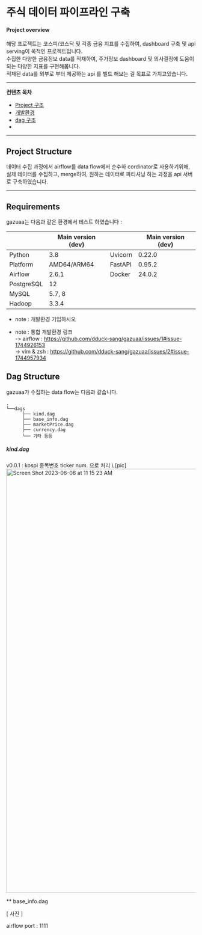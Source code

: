 # 주식 데이터 파이프라인 구축

<h4>Project overview</h4>

해당 프로젝트는 코스피/코스닥 및 각종 금융 지표를 수집하여, dashboard 구축 및 api serving이 목적인 프로젝트입니다. \
수집한 다양한 금융정보 data를 적재하여, 주가정보 dashboard 및 의사결정에 도움이 되는 다양한 지표를 구현해봅니다. \
적재된 data를 외부로 부터 제공하는 api 를 빌드 해보는 걸 목표로 가지고있습니다.


---

**컨텐츠 목차**

- [Project 구조](#project-structure)
- [개발환경](#requirements)
- [dag 구조](#dag-structure)
- 
---

## Project Structure

데이터 수집 과정에서 airflow를 data flow에서 순수하 cordinator로 사용하기위해, 실제 데이터를 수집하고, merge하여, 원하는 데이터로 파티셔닝 하는 과정을 api 서버로 구축하였습니다. 

---

## Requirements

gazuaa는 다음과 같은 환경에서 테스트 하였습니다 :

|             | Main version (dev)           |             | Main version (dev)           |
|-------------|------------------------------|-------------|------------------------------|
| Python      | 3.8                          | Uvicorn     | 0.22.0                       |
| Platform    | AMD64/ARM64                  | FastAPI     | 0.95.2                       |
| Airflow     | 2.6.1                        | Docker      | 24.0.2                       |
| PostgreSQL  | 12                           |             |                              |
| MySQL       | 5.7, 8                       |             |                              |
| Hadoop      | 3.3.4                        |             |                              |


* note : 개발환경 기입하시오

* note : 통합 개발환경 링크 \
      -> airflow : https://github.com/dduck-sang/gazuaa/issues/1#issue-1744926153 \
      -> vim & zsh : https://github.com/dduck-sang/gazuaa/issues/2#issue-1744957934


## Dag Structure

gazuaa가 수집하는 data flow는 다음과 같습니다.

```
. 
└──dags 
      ├── kind.dag 
      ├── base_info.dag 
      ├── marketPrice.dag 
      ├── currency.dag 
      └── 기타 등등 
```
<h5> kind.dag </h5>
v0.0.1 : kospi 종목번호 ticker num. 으로 처리 \
[pic]

<img width="1128" alt="Screen Shot 2023-06-08 at 11 15 23 AM" src="https://github.com/dduck-sang/gazuaa/assets/23203791/ab2b4dea-4620-4139-8993-816fc7be263c">

** base_info.dag 

[ 사진 ]

airflow port : 1111

